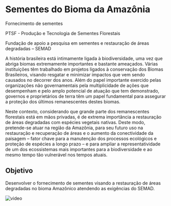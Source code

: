 # Sementes do Bioma da Amazônia
Fornecimento de sementes  
  
PTSF - Produção e Tecnologia de Sementes Florestais 

Fundação de apoio a pesquisa em sementes e restauração de áreas degradadas – SEMAD

A história brasileira está intimamente ligada à biodiversidade, uma vez que abriga biomas
extremamente importantes e bastante ameaçados. Várias instituições têm trabalhado em
projetos ligados à conservação dos Biomas Brasileiros, visando resgatar e minimizar
impactos que vem sendo causados no decorrer dos anos. Além do papel importante
exercido pelas organizações não governamentais pela multiplicidade de ações que
desempenham e pelo amplo potencial de atuação que tem demonstrado, governos e
proprietários de terra têm um papel fundamental para assegurar a proteção dos últimos
remanescentes destes biomas.   
  
Neste contexto, considerando que grande parte dos
remanescentes florestais está em mãos privadas, é de extrema importância a restauração
de áreas degradadas com espécies vegetais nativas. Deste modo, pretende-se atuar na 
região da Amazônia, para seu futuro uso na restauração e recuperação de áreas
e o aumento da conectividade da paisagem – fator chave para a manutenção dos
processos ecológicos e proteção de espécies a longo prazo – e para ampliar a
representatividade de um dos ecossistemas mais importantes para a biodiversidade e ao mesmo
tempo tão vulnerável nos tempos atuais.
  
## Objetivo  
Desenvolver o fornecimento de sementes
visando a restauração de áreas degradadas no bioma Amazônico atendendo as exigências do SEMAD.

![video](https://amazonaid.org/wp-content/uploads/2019/02/ezgif.com-optimize.gif)
